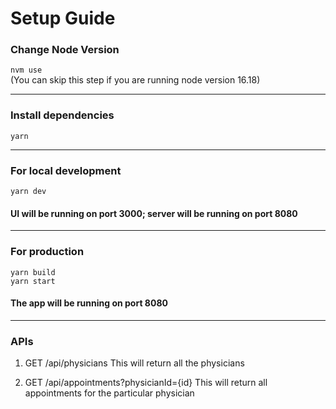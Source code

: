 # Setup Guide

### Change Node Version
```nvm use```
<br />(You can skip this step if you are running node version 16.18)

---
### Install dependencies
```yarn```

---
### For local development
```yarn dev```
#### UI will be running on port 3000; server will be running on port 8080


---
### For production
```yarn build```
<br />```yarn start```
#### The app will be running on port 8080

---
### APIs
1. GET /api/physicians
This will return all the physicians

2. GET /api/appointments?physicianId={id}
This will return all appointments for the particular physician
